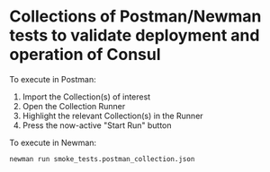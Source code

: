 # Collections of Postman/Newman tests to validate deployment and operation of Consul

To execute in Postman:
1. Import the Collection(s) of interest
1. Open the Collection Runner
1. Highlight the relevant Collection(s) in the Runner
1. Press the now-active "Start Run" button

To execute in Newman:
```
newman run smoke_tests.postman_collection.json
```
